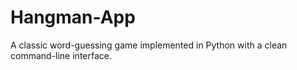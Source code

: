 # Hangman-App
A classic word-guessing game implemented in Python with a clean command-line interface. 
